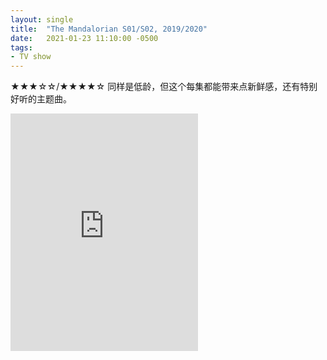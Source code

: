```yaml
---
layout: single
title:  "The Mandalorian S01/S02, 2019/2020"
date:   2021-01-23 11:10:00 -0500
tags:
- TV show
---
```

★★★☆☆/★★★★☆ 同样是低龄，但这个每集都能带来点新鲜感，还有特别好听的主题曲。

<iframe src="https://open.spotify.com/embed/track/6tJFtthY0rI1x06qb8NjK0" width="300" height="380" frameborder="0" allowtransparency="true" allow="encrypted-media"></iframe>